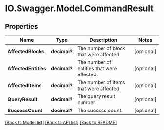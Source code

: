 # IO.Swagger.Model.CommandResult
## Properties

Name | Type | Description | Notes
------------ | ------------- | ------------- | -------------
**AffectedBlocks** | **decimal?** | The number of block that were affected. | [optional] 
**AffectedEntities** | **decimal?** | The number of entities that were affected. | [optional] 
**AffectedItems** | **decimal?** | The number of items that were affected. | [optional] 
**QueryResult** | **decimal?** | The query result number. | [optional] 
**SuccessCount** | **decimal?** | The success count. | [optional] 

[[Back to Model list]](../README.md#documentation-for-models) [[Back to API list]](../README.md#documentation-for-api-endpoints) [[Back to README]](../README.md)

